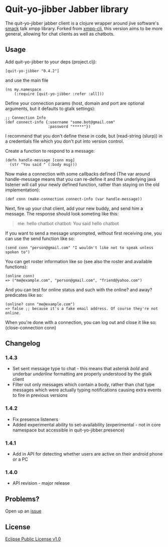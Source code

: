 # Quit-yo-jibber Jabber library

The quit-yo-jibber jabber client is a clojure wrapper around jive software's [smack](http://www.igniterealtime.org/projects/smack/) talk xmpp library. Forked from [xmpp-clj](http://github.com/zkim/xmpp-clj), this version aims to be more general, allowing for chat clients as well as chatbots.

## Usage
Add quit-yo-jibber to your deps (project.clj):

    [quit-yo-jibber "0.4.2"]

and use the main file

    (ns my.namespace
        (:require [quit-yo-jibber :refer :all]))

Define your connection params (host, domain and port are optional arguments, but it defaults to gtalk settings):

    ;; Connection Info
    (def connect-info {:username "some.bot@gmail.com"
                       :password "*****"})

I recommend that you don't define these in code, but (read-string (slurp)) in a credentials file which you don't
put into version control.

Create a function to respond to a message:

    (defn handle-message [conn msg]
      (str "You said " (:body msg)))

Now make a connection with some callbacks defined (The var around handle-message means that you can re-define it and the underlying java listener will call your newly defined function, rather than staying on the old implementation):

    (def conn (make-connection connect-info (var handle-message))

Next, fire up your chat client, add your new buddy, and send him a message.  The response should look someting like this:

> me: hello chatbot
> chatbot: You said hello chatbot

If you want to send a message unprompted, without first receiving one, you can use the send function like so:

    (send conn "person@gmail.com" "I wouldn't like not to speak unless spoken to")

You can get roster information like so (see also the roster and available functions):

    (online conn)
    => ("me@example.com", "person@gmail.com", "friend@yahoo.com")

And you can test for online status and such with the online? and away? predicates like so:

    (online? conn "me@example.com")
    => false ;; because it's a fake email address. Of course they're not online.

When you're done with a connection, you can log out and close it like so:
    (close-connection conn)

## Changelog

### 1.4.3

* Set sent message type to chat - this means that asterisk *bold* and underbar _underline_ formatting are properly understood by the gtalk client
* Filter out only messages which contain a body, rather than chat type messages which were actually typing notifications causing extra events to fire in previous versions

### 1.4.2

* Fix presence listeners
* Added experimental ability to set-availability (experimental - not in core namespace but accessible in quit-yo-jibber.presence)

### 1.4.1

* Add in API for detecting whether users are active on their android phone or a PC

### 1.4.0

* API revision - major release

## Problems?

Open up an [issue](/issues)

## License

[Eclipse Public License v1.0](http://www.eclipse.org/legal/epl-v10.html)
